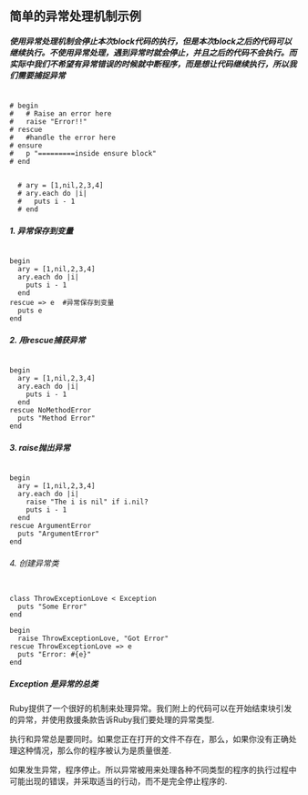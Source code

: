## 简单的异常处理机制示例


##### 使用异常处理机制会停止本次block代码的执行，但是本次block之后的代码可以继续执行。不使用异常处理，遇到异常时就会停止，并且之后的代码不会执行。而实际中我们不希望有异常错误的时候就中断程序，而是想让代码继续执行，所以我们需要捕捉异常

```

# begin
#   # Raise an error here
#   raise "Error!!"
# rescue
#   #handle the error here
# ensure
#   p "=========inside ensure block"
# end

```

```

  # ary = [1,nil,2,3,4]
  # ary.each do |i|
  #   puts i - 1
  # end

```

##### 1. 异常保存到变量

```

begin
  ary = [1,nil,2,3,4]
  ary.each do |i|
    puts i - 1
  end
rescue => e  #异常保存到变量
  puts e
end

```

##### 2. 用rescue捕获异常

```

begin
  ary = [1,nil,2,3,4]
  ary.each do |i|
    puts i - 1
  end
rescue NoMethodError
  puts "Method Error"
end

```

##### 3. raise抛出异常

```

begin
  ary = [1,nil,2,3,4]
  ary.each do |i|
    raise "The i is nil" if i.nil?
    puts i - 1
  end
rescue ArgumentError
  puts "ArgumentError"
end

```

###### 4. 创建异常类

```

class ThrowExceptionLove < Exception
  puts "Some Error"
end

begin
  raise ThrowExceptionLove, "Got Error"
rescue ThrowExceptionLove => e
  puts "Error: #{e}"
end

```


##### Exception 是异常的总类

Ruby提供了一个很好的机制来处理异常。我们附上的代码可以在开始结束块引发的异常，并使用救援条款告诉Ruby我们要处理的异常类型.

执行和异常总是要同时。如果您正在打开的文件不存在，那么，如果你没有正确处理这种情况，那么你的程序被认为是质量很差.

如果发生异常，程序停止。所以异常被用来处理各种不同类型的程序的执行过程中可能出现的错误，并采取适当的行动，而不是完全停止程序的.
